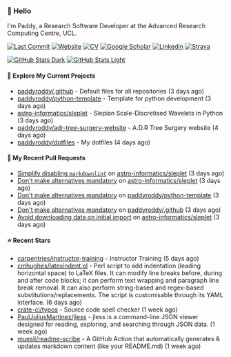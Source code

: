 ### 👋 Hello

I'm Paddy, a Research Software Developer at the Advanced Research Computing
Centre, UCL.

[![Last Commit](https://img.shields.io/github/last-commit/paddyroddy/paddyroddy/main?label=updated)](https://github.com/paddyroddy)
[![Website](https://img.shields.io/badge/GitHub%20Pages-222?logo=githubpages&logoColor=fff&style=for-the-badge&style=flat)](https://paddyroddy.github.io)
[![CV](https://img.shields.io/badge/CV-PDF-pink.svg)](https://paddyroddy.github.io/cv)
[![Google Scholar](https://img.shields.io/badge/Google%20Scholar-4285F4?logo=googlescholar&logoColor=fff&style=for-the-badge&style=flat)](https://scholar.google.com/citations?user=OFigHUwAAAAJ)
[![Linkedin](https://img.shields.io/badge/LinkedIn-0A66C2?logo=linkedin&logoColor=fff&style=for-the-badge&style=flat)](https://www.linkedin.com/in/patrickjamesroddy)
[![Strava](https://img.shields.io/badge/Strava-FC4C02?style=for-the-badge&logo=strava&logoColor=white&style=flat)](https://www.strava.com/athletes/patrick_roddy)

[![GitHub Stats Dark](https://github-readme-stats-paddyroddy.vercel.app/api?username=paddyroddy&disable_animations=true&hide_border=true&hide_title=true&include_all_commits=true&rank_icon=github&show=prs_merged,reviews&show_icons=true&theme=tokyonight)](https://github.com/paddyroddy/paddyroddy#gh-dark-mode-only)
[![GitHub Stats Light](https://github-readme-stats-paddyroddy.vercel.app/api?username=paddyroddy&disable_animations=true&hide_border=true&hide_title=true&include_all_commits=true&rank_icon=github&show=prs_merged,reviews&show_icons=true&theme=default)](https://github.com/paddyroddy/paddyroddy#gh-light-mode-only)

#### 👷 Explore My Current Projects

- [paddyroddy/.github](https://github.com/paddyroddy/.github) - Default files for all repositories
  (3 days ago)
- [paddyroddy/python-template](https://github.com/paddyroddy/python-template) - Template for python development
  (3 days ago)
- [astro-informatics/sleplet](https://github.com/astro-informatics/sleplet) - Slepian Scale-Discretised Wavelets in Python
  (3 days ago)
- [paddyroddy/adr-tree-surgery-website](https://github.com/paddyroddy/adr-tree-surgery-website) - A.D.R Tree Surgery website
  (4 days ago)
- [paddyroddy/dotfiles](https://github.com/paddyroddy/dotfiles) - My dotfiles
  (4 days ago)

#### 🔨 My Recent Pull Requests

- [Simplify disabling `markdownlint`](https://github.com/astro-informatics/sleplet/pull/338) on [astro-informatics/sleplet](https://github.com/astro-informatics/sleplet)
  (3 days ago)
- [Don&#39;t make alternatives mandatory](https://github.com/astro-informatics/sleplet/pull/337) on [astro-informatics/sleplet](https://github.com/astro-informatics/sleplet)
  (3 days ago)
- [Don&#39;t make alternatives mandatory](https://github.com/paddyroddy/python-template/pull/142) on [paddyroddy/python-template](https://github.com/paddyroddy/python-template)
  (3 days ago)
- [Don&#39;t make alternatives mandatory](https://github.com/paddyroddy/.github/pull/178) on [paddyroddy/.github](https://github.com/paddyroddy/.github)
  (3 days ago)
- [Avoid downloading data on initial import](https://github.com/astro-informatics/sleplet/pull/336) on [astro-informatics/sleplet](https://github.com/astro-informatics/sleplet)
  (3 days ago)

#### ⭐ Recent Stars

- [carpentries/instructor-training](https://github.com/carpentries/instructor-training) - Instructor Training
  (5 days ago)
- [cmhughes/latexindent.pl](https://github.com/cmhughes/latexindent.pl) - Perl script to add indentation (leading horizontal space) to LaTeX files. It can modify line breaks before, during and after code blocks; it can perform text wrapping and paragraph line break removal. It can also perform string-based and regex-based substitutions/replacements. The script is customisable through its YAML interface.
  (6 days ago)
- [crate-ci/typos](https://github.com/crate-ci/typos) - Source code spell checker
  (1 week ago)
- [PaulJuliusMartinez/jless](https://github.com/PaulJuliusMartinez/jless) - jless is a command-line JSON viewer designed for reading, exploring, and searching through JSON data.
  (1 week ago)
- [muesli/readme-scribe](https://github.com/muesli/readme-scribe) - A GitHub Action that automatically generates &amp; updates markdown content (like your README.md)
  (1 week ago)
